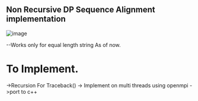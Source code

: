 ## Non Recursive DP Sequence Alignment implementation 
![image](https://user-images.githubusercontent.com/92035508/212751659-01157ffe-c9a4-41e9-9b9e-c5e1ecd5f31b.png)


--Works only for equal length string  As of now.

# To Implement.
->Recursion For Traceback()
-> Implement on multi threads using openmpi 
->port to c++
